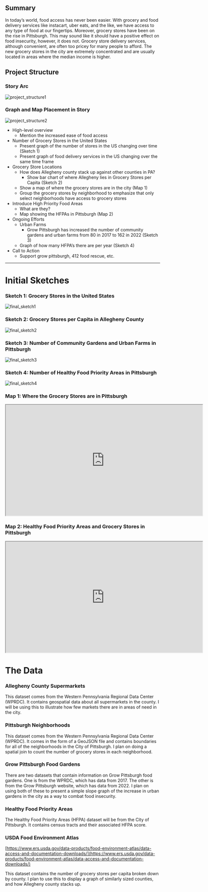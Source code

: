 ## Summary

In today’s world, food access has never been easier. With grocery and food delivery services like instacart, uber eats, and the like, we have access to any type of food at our fingertips. Moreover, grocery stores have been on the rise in Pittsburgh. This may sound like it should have a positive effect on food insecurity, however, it does not. Grocery store delivery services, although convenient, are often too pricey for many people to afford. The new grocery stores in the city are extremely concentrated and are usually located in areas where the median income is higher.

## Project Structure
### Story Arc
![project_structure1](https://user-images.githubusercontent.com/13319538/192105834-d7aaabf3-d5c5-41f3-806a-ed8cad0aa9e4.png)
### Graph and Map Placement in Story
![project_structure2](https://user-images.githubusercontent.com/13319538/192105840-b220eff9-a478-4187-8f9b-14aa4e2f1299.png)

- High-level overview
    - Mention the increased ease of food access
- Number of Grocery Stores in the United States
    - Present graph of the number of stores in the US changing over time (Sketch 1)
    - Present graph of food delivery services in the US changing over the same time frame
- Grocery Store Locations
    - How does Allegheny county stack up against other counties in PA?
        - Show bar chart of where Allegheny lies in Grocery Stores per Capita (Sketch 2)
    - Show a map of where the grocery stores are in the city (Map 1)
    - Group the grocery stores by neighborhood to emphasize that only select neighborhoods have access to grocery stores
- Introduce High Priority Food Areas
    - What are they?
    - Map showing the HFPAs in Pittsburgh (Map 2)
- Ongoing Efforts
    - Urban Farms
        - Grow Pittsburgh has increased the number of community gardens and urban farms from 80 in 2017 to 162 in 2022 (Sketch 3)
    - Graph of how many HFPA’s there are per year (Sketch 4)
- Call to Action
    - Support grow pittsburgh, 412 food rescue, etc.

---

# Initial Sketches
### Sketch 1: Grocery Stores in the United States
![final_sketch1](https://user-images.githubusercontent.com/13319538/192105816-5289feb2-51c0-4d95-8096-2409228e8ad0.png)


### Sketch 2: Grocery Stores per Capita in Allegheny County
![final_sketch2](https://user-images.githubusercontent.com/13319538/192105824-c81ccbaf-8d2a-4d34-abd3-9f536c321979.png)


### Sketch 3: Number of Community Gardens and Urban Farms in Pittsburgh
![final_sketch3](https://user-images.githubusercontent.com/13319538/192105829-89ccd1e3-2b86-4808-9606-05dc16c7fde7.png)


### Sketch 4: Number of Healthy Food Priority Areas in Pittsburgh
![final_sketch4](https://user-images.githubusercontent.com/13319538/192105831-9001899d-c619-441e-86e8-e3ec88a735a9.png)


### Map 1: Where the Grocery Stores are in Pittsburgh
<iframe width="640px" height="360px" src="https://gcp-us-east1.app.carto.com/map/cb9a3315-2067-472d-8657-3fa7aa32fab0"></iframe>

### Map 2: Healthy Food Priority Areas and Grocery Stores in Pittsburgh
<iframe width="640px" height="360px" src="https://gcp-us-east1.app.carto.com/map/6b4c392b-9615-4ba7-8e7b-9b17df9b96fe"></iframe>

# The Data
### Allegheny County Supermarkets

This dataset comes from the Western Pennsylvania Regional Data Center (WPRDC). It contains geospatial data about all supermarkets in the county. I will be using this to illustrate how few markets there are in areas of need in the city.

### Pittsburgh Neighborhoods

This dataset comes from the Western Pennsylvania Regional Data Center (WPRDC). It comes in the form of a GeoJSON file and contains boundaries for all of the neighborhoods in the City of Pittsburgh. I plan on doing a spatial join to count the number of grocery stores in each neighborhood.

### Grow Pittsburgh Food Gardens

There are two datasets that contain information on Grow Pittsburgh food gardens. One is from the WPRDC, which has data from 2017. The other is from the Grow Pittsburgh website, which has data from 2022. I plan on using both of these to present a simple slope graph of the increase in urban gardens in the city as a way to combat food insecurity.

### Healthy Food Priority Areas

The Healthy Food Priority Areas (HFPA) dataset will be from the City of Pittsburgh. It contains census tracts and their associated HFPA score.

### USDA Food Environment Atlas

[https://www.ers.usda.gov/data-products/food-environment-atlas/data-access-and-documentation-downloads/](https://www.ers.usda.gov/data-products/food-environment-atlas/data-access-and-documentation-downloads/)

This dataset contains the number of grocery stores per capita broken down by county. I plan to use this to display a graph of similarly sized counties, and how Allegheny county stacks up.

